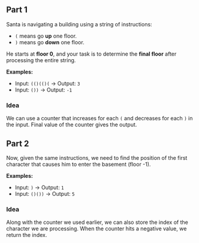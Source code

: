 ## Part 1

Santa is navigating a building using a string of instructions:

- `(` means go **up** one floor.
- `)` means go **down** one floor.

He starts at **floor 0**, and your task is to determine the **final floor** after processing the entire string.

**Examples:**

- Input: `(()(()(` → Output: `3`
- Input: `())` → Output: `-1`

### Idea

We can use a counter that increases for each `(` and decreases for each `)` in the input. Final value of the counter gives the output.

## Part 2

Now, given the same instructions, we need to find the position of the first character that causes him to enter the basement (floor -1).

**Examples:**

- Input: `)` → Output: `1`
- Input: `()())` → Output: `5`

### Idea

Along with the counter we used earlier, we can also store the index of the character we are processing. When the counter hits a negative value, we return the index.